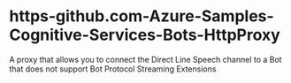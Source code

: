 # https-github.com-Azure-Samples-Cognitive-Services-Bots-HttpProxy
A proxy that allows you to connect the Direct Line Speech channel to a Bot that does not support Bot Protocol Streaming Extensions
